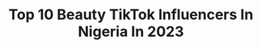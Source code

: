 ---
title: Top 10 Beauty TikTok Influencers In Nigeria In 2023
description: >-
  Find top beauty TikTok influencers in Nigeria in 2023. Most popular hashtags: #fyp #viral #foryou #foryoupage.
platform: TikTok
hits: 16
text_top: See the best TikTok accounts on inBeat.
text_bottom: Our search engine aggregates 16 TikTok influencers like this in Nigeria for you to contact.
profiles:
  - username: "obiekweretta"
    fullname: >-
      Loretta
    bio: >-
      A little bit of everything🥰 Follow / Message me on Insta😉 50k?🥺
    location: "Nigeria"
    followers: 30300
    engagement: 1679
    commentsToLikes: 0.096286
    id: ck9116r1wkmyt0j78ro6muq33
    verified: false
    hashtags: "#dance, #fyp, #beauty, #viral"
  - username: "tinanutcrazy"
    fullname: >-
      Tina Samuel
    bio: >-
      Self taught makeup artist⭐️ Business @tsboutiquee__ Tinasamuelofficial@gmail.com
    location: "Nigeria"
    followers: 62500
    engagement: 1111
    commentsToLikes: 0.084275
    id: ck90z7dakcup00j782nf3in88
    verified: false
    hashtags: "#xyzbca, #nails, #fyp, #viral"
  - username: "danchizi_"
    fullname: >-
      Chris Daniel
    bio: >-
      Follow my IG
    location: "Nigeria"
    followers: 518500
    engagement: 2107
    commentsToLikes: 0.028686
    id: ckc7c5d8ilups0j23yvtzoqni
    verified: true
    hashtags: "#foryou, #foryoupage, #viral, #funny"
  - username: "cyrilna_n"
    fullname: >-
      Ndunaka Cynthia
    bio: >-
      Started 2016 Everything & Anything 💄😂🎬💃🏽 WELCOME TO MY AUDITION ROOM! 🇳🇬
    location: "Nigeria"
    followers: 29400
    engagement: 1241
    commentsToLikes: 0.127248
    id: ck9107jtvgpcc0j78dusyp47q
    verified: false
    hashtags: "#timewarpwaterfall, #valentinesday2021, #tiktokafrica, #facezoom"
  - username: "vickyforr"
    fullname: >-
      vicky_fortunatus
    bio: >-
      Wlc to my profile😊 15k pls 🙏🏼🙏🏼🙏🏼
    location: "Nigeria"
    followers: 14400
    engagement: 1228
    commentsToLikes: 0.026429
    id: ck9107a6ogmne0j78ugv4mjj5
    verified: false
    hashtags: "#vickyforr, #dance, #lipsync, #fyp"
  - username: "pauleegram"
    fullname: >-
      James Paul Chinemere
    bio: >-
      Am I a joke to you??🙄
    location: "Nigeria"
    followers: 37600
    engagement: 970
    commentsToLikes: 0.022718
    id: ckb9mp7mtfzxh0j2344jz49k8
    verified: false
    hashtags: "#tiktok, #neme, #thatkatastrophicfamily, #tiktoknaija"
  - username: "emerald_lyka"
    fullname: >-
      Emerald_lyka
    bio: >-
      Just here for fun 🥰🇳🇬 60k amazing followers, thank you all 🙏
    location: "Nigeria"
    followers: 65700
    engagement: 612
    commentsToLikes: 0.023229
    id: ckdcblu6gj51i0j233ctzaw09
    verified: false
    hashtags: "#foryou, #greenscreenvideo, #foryoupage, #greenscreen"
  - username: "lasisielenu8"
    fullname: >-
      lasisielenu
    bio: >-
      •Nigeria's No.1 Ranter •Actor •Content creator •CEO-SumJusApenRighNow sinzumoney
    location: "Nigeria"
    followers: 81300
    engagement: 1076
    commentsToLikes: 0.024181
    id: ck9exyar8tddy0j780i7vd4en
    verified: false
    hashtags: "#sinzumoney, #anayo, #lasisielenu, #problem"
  - username: "fayo_k_fash"
    fullname: >-
      fayo_k_fash
    bio: >-
      77.9k beautiful people Ceo of flopped videos
    location: "Nigeria"
    followers: 76700
    engagement: 1640
    commentsToLikes: 0.031605
    id: ckb1bqxh30com0j23cd5tc9qu
    verified: false
    hashtags: "#jijing, #fyp, #jijinigeria, #viral"
  - username: "koredebello"
    fullname: >-
      Korede Bello
    bio: >-
      CHECK THIS OUT 🔥
    location: "Nigeria"
    followers: 670300
    engagement: 1400
    commentsToLikes: 0.030629
    id: ck9nnhqs0pcpq0j786ph5gc7k
    verified: true
    hashtags: "#morire, #fyp, #micasasucasa, #foryou"
---